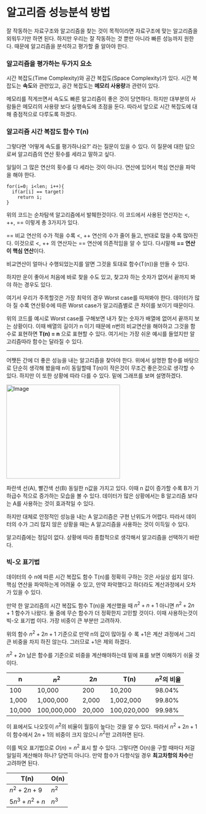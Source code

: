 # 알고리즘 성능분석 방법
잘 작동하는 자료구조와 알고리즘을 찾는 것이 목적이라면 자료구조에 맞는 알고리즘을 외워두기만 하면 된다. 하지만 우리는 잘 작동하는 것 뿐만 아니라 빠른 성능까지 원한다. 때문에 알고리즘을 분석하고 평가할 줄 알아야 한다.

### 알고리즘을 평가하는 두가지 요소
시간 복잡도(Time Complexity)와 공간 복잡도(Space Complexity)가 있다. 시간 복잡도는 **속도**와 관련있고, 공간 복잡도는 **메모리 사용량**과 관련이 있다.

메모리를 적게쓰면서 속도도 빠른 알고리즘이 좋은 것이 당연하다. 하지만 대부분의 사람들은 메모리의 사용량 보다 실행속도에 초점을 둔다. 따라서 앞으로 시간 복잡도에 대해 중점적으로 다루도록 하겠다.

### 알고리즘 시간 복잡도 함수 T(n)
그렇다면 '어떻게 속도를 평가하나요?' 라는 질문이 있을 수 있다. 이 질문에 대한 답으로써 알고리즘의 연산 횟수를 세라고 말하고 싶다.

일일이 그 많은 연산의 횟수를 다 세라는 것이 아니다. 연산에 있어서 핵심 연산을 파악을 해야 한다. 

```
for(i=0; i<len; i++){
  if(ar[i] == target)
    return i;
}
```
위의 코드는 순차탐색 알고리즘에서 발췌한것이다. 이 코드에서 사용된 연산자는 <, ++, == 이렇게 총 3가지가 있다.

== 비교 연산의 수가 적을 수록 <, ++ 연산의 수가 줄어 들고, 반대로 많을 수록 많아진다. 이것으로 <, ++ 의 연산자는 == 연산에 의존적임을 알 수 있다. 다시말해 **== 연산이 핵심 연산**이다.

비교연산이 얼마나 수행되었는지를 알면 그것을 토대로 함수(T(n))을 만들 수 있다.

하지만 운이 좋아서 처음에 바로 찾을 수도 있고, 찾고자 하는 숫자가 없어서 끝까지 봐야 하는 경우도 있다. 

여기서 우리가 주목할것은 가장 최악의 경우 Worst case를 따져봐야 한다. 데이터가 많아 질 수록 연산횟수에 따른 Worst case가 알고리즘별로 큰 차이를 보이기 때문이다.

위의 코드를 예시로 Worst case를 구해보면 내가 찾는 숫자가 배열에 없어서 끝까지 보는 상황이다. 이때 배열의 길이가 n 이기 때문에 n번의 비교연산을 해야하고 그것을 함수로 표현하면 
**T(n) = n** 으로 표현할 수 있다. 여기서는 가장 쉬운 예시를 들었지만 알고리즘따라 함수는 달라질 수 있다.

---
어쨋든 간에 더 좋은 성능을 내는 알고리즘을 찾아야 한다. 위에서 설명한 함수를 바탕으로 단순히 생각해 봤을때 n이 동일할때 T(n)이 작은것이 무조건 좋은것으로 생각할 수 있다.
하지만 이 또한 상황에 따라 다를 수 있다. 밑에 그래프를 보며 설명하겠다.

<img width="296" height="245" alt="Image" src="https://github.com/user-attachments/assets/33bfc4a1-0c29-4fcc-adae-02a1ce906d43" />

파란색 선(A), 빨간색 선(B) 동일한 n값을 가지고 있다. 이때 n 값이 증가할 수록 B가 기하급수 적으로 증가하는 모습을 볼 수 있다. 데이터가 많은 상황에서는 B 알고리즘 보다는 A를 사용하는 것이 효과적일 수 있다.

하지만 대체로 안정적인 성능을 내는 A 알고리즘은 구현 난위도가 어렵다. 따라서 데이터의 수가 그리 많지 않은 상황을 때는 A 알고리즘을 사용하는 것이 이득일 수 있다.

알고리즘에는 정답이 없다. 상황에 따라 종합적으로 생각해서 알고리즘을 선택하기 바란다.

### 빅-오 표기법
데이터의 수 n에 따른 시간 복잡도 함수 T(n)를 정확히 구하는 것은 사실상 쉽지 않다. 핵심 연산을 파악하는게 어려울 수 있고, 만약 파악했다고 하더라도 계산과정에서 오차가 있을 수 있다.

만약 한 알고리즘의 시간 복잡도 함수 T(n)을 계산했을 때 $n^2+n+1$ 아니면 $n^2+2n+1$ 함수가 나왔다. 둘 중에 무슨 함수가 더 정확한지 고민할 것이다. 이때 사용하는것이 빅-오 표기법 이다. 가장 비중이 큰 부분만 고려하자.

위의 함수 $n^2+2n+1$ 기준으로 만약 n의 값이 많아질 수 록 +1은 계산 과정에서 그리 큰 비중을 차지 하진 않는다. 그러므로 +1은 제외 하겠다. 

$n^2+2n$ 남은 함수를 기준으로 비중을 계산해야하는데 밑에 표를 보면 이해하기 쉬울 것이다.

| n  | $n^2$ | $2n$ | T(n) | $n^2$의 비율 |
| -- | ----- | ---- | ---- | ------------ |
| 100 | 10,000 | 200 | 10,200 | 98.04% |
| 1,000  | 1,000,000 | 2,000 | 1,002,000| 99.80% |
| 10,000 | 100,000,000 | 20,000 | 100,020,000 | 99.98% |

이 표에서도 나오듯이 $n^2$의 비율이 월등이 높다는 것을 알 수 있다. 따라서 $n^2+2n+1$ 이 함수에서 $2n+1$의 비중이 크지 않으니 $n^2$만 고려하면 된다. 

이를 빅오 표기법으로 $O(n) = n^2$ 표시 할 수 있다. 그렇다면 O(n)을 구할 때마다 저걸 일일히 계산해야 하나? 당연히 아니다. 만약 함수가 다항식일 경우 **최고차항의 차수**만 고려하면 된다.

| T(n) | O(n) |
| ---- | ---- |
| $n^2+2n+9$ | $n^2$ |
| $5n^3+n^2+n$ | $n^3$ |
